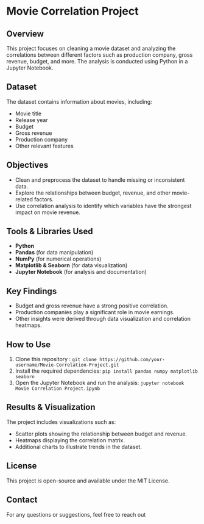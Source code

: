 # Movie Correlation Project

## Overview
This project focuses on cleaning a movie dataset and analyzing the correlations between different factors such as production company, gross revenue, budget, and more. The analysis is conducted using Python in a Jupyter Notebook.

## Dataset
The dataset contains information about movies, including:
- Movie title
- Release year
- Budget
- Gross revenue
- Production company
- Other relevant features

## Objectives
- Clean and preprocess the dataset to handle missing or inconsistent data.
- Explore the relationships between budget, revenue, and other movie-related factors.
- Use correlation analysis to identify which variables have the strongest impact on movie revenue.

## Tools & Libraries Used
- **Python**
- **Pandas** (for data manipulation)
- **NumPy** (for numerical operations)
- **Matplotlib & Seaborn** (for data visualization)
- **Jupyter Notebook** (for analysis and documentation)

## Key Findings
- Budget and gross revenue have a strong positive correlation.
- Production companies play a significant role in movie earnings.
- Other insights were derived through data visualization and correlation heatmaps.

## How to Use
1. Clone this repository : `git clone https://github.com/your-username/Movie-Correlation-Project.git`
2. Install the required dependencies: `pip install pandas numpy matplotlib seaborn`
3. Open the Jupyter Notebook and run the analysis: `jupyter notebook Movie Correlation Project.ipynb`

## Results & Visualization
The project includes visualizations such as:

- Scatter plots showing the relationship between budget and revenue.
- Heatmaps displaying the correlation matrix.
- Additional charts to illustrate trends in the dataset.

## License
This project is open-source and available under the MIT License.

## Contact
For any questions or suggestions, feel free to reach out
